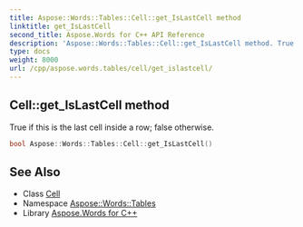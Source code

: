 ```yaml
---
title: Aspose::Words::Tables::Cell::get_IsLastCell method
linktitle: get_IsLastCell
second_title: Aspose.Words for C++ API Reference
description: 'Aspose::Words::Tables::Cell::get_IsLastCell method. True if this is the last cell inside a row; false otherwise in C++.'
type: docs
weight: 8000
url: /cpp/aspose.words.tables/cell/get_islastcell/
---
```

## Cell::get_IsLastCell method


True if this is the last cell inside a row; false otherwise.

```cpp
bool Aspose::Words::Tables::Cell::get_IsLastCell()
```

## See Also

* Class [Cell](../)
* Namespace [Aspose::Words::Tables](../../)
* Library [Aspose.Words for C++](../../../)
